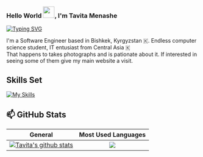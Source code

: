 ### Hello World <img src="https://raw.githubusercontent.com/MartinHeinz/MartinHeinz/master/wave.gif" width="30px">, I'm Tavita Menashe

[![Typing SVG](https://readme-typing-svg.herokuapp.com?color=ff64da&lines=Frontend+Developer;Creative+Developer;Endless+student+XD;Problem+Solver)](https://git.io/typing-svg)

I'm a Software Engineer based in Bishkek, Kyrgyzstan 🇰. Endless computer science student, IT entusiast from Central Asia 🇰 </br> That happens to takes photographs and is pationate about it. 
If interested in seeing some of them give my main website a visit.


## Skills Set

[![My Skills](https://skillicons.dev/icons?i=javascript,typescript,react,vue,nodejs,sass,vite,nextjs,css,gitlab,github,tailwind,bootstrap,html,css,figma,git,github,gitlab,express,jenkins,docker,postman,vscode,webpack,mongodb,firebase,powershell&theme=dark)](https://skillicons.dev)


## 📫 GitHub Stats
| General         | Most Used Languages |
|--------------|:-----:|
| <a href="https://github.com/tavigul/tavigul"><img align="center" src="https://github-readme-stats.vercel.app/api?username=tavigul&count_private=true&show_icons=true&include_all_commits=true&theme=jolly&hide_border=true" alt="Tavita's github stats" /></a>  |   <a href="https://github.com/lertsoft/lertsoft"><img align="center" src="https://github-readme-stats.vercel.app/api/top-langs/?username=tavigul&langs_count=5" /></a> |        


